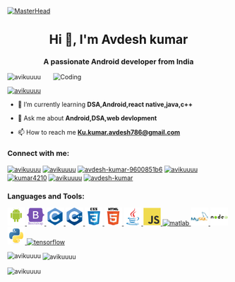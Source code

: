 [![MasterHead](https://miro.medium.com/max/1400/1*Vq0sQ79QIZV6V1R-t7qtmw.gif)](https://digacle.com)
<h1 align="center">Hi 👋, I'm Avdesh kumar</h1>
<h3 align="center">A passionate Android developer from India</h3>
<img align="right" alt="Coding" width="400" src="https://img.etimg.com/thumb/msid-84146083,width-1015,height-761,imgsize-638053,resizemode-8,quality-100/prime/technology-and-startups/booting-up-developer-economy-how-tech-startups-are-helping-coders-build-and-test-software-faster.jpg">

<p align="left"> <img src="https://komarev.com/ghpvc/?username=avikuuuu&label=Profile%20views&color=0e75b6&style=flat" alt="avikuuuu" /> </p>

<p align="left"> <a href="https://twitter.com/avikuuuu" target="blank"><img src="https://img.shields.io/twitter/follow/avikuuuu?logo=twitter&style=for-the-badge" alt="avikuuuu" /></a> </p>

- 🌱 I’m currently learning **DSA,Android,react native,java,c++**

- 💬 Ask me about **Android,DSA,web devlopment**

- 📫 How to reach me **Ku.kumar.avdesh786@gmail.com**

<h3 align="left">Connect with me:</h3>
<p align="left">
<a href="https://dev.to/avikuuuu" target="blank"><img align="center" src="https://raw.githubusercontent.com/rahuldkjain/github-profile-readme-generator/master/src/images/icons/Social/devto.svg" alt="avikuuuu" height="30" width="40" /></a>
<a href="https://twitter.com/avikuuuu" target="blank"><img align="center" src="https://raw.githubusercontent.com/rahuldkjain/github-profile-readme-generator/master/src/images/icons/Social/twitter.svg" alt="avikuuuu" height="30" width="40" /></a>
<a href="https://linkedin.com/in/avdesh-kumar-9600851b6" target="blank"><img align="center" src="https://raw.githubusercontent.com/rahuldkjain/github-profile-readme-generator/master/src/images/icons/Social/linked-in-alt.svg" alt="avdesh-kumar-9600851b6" height="30" width="40" /></a>
<a href="https://instagram.com/avikuuuu" target="blank"><img align="center" src="https://raw.githubusercontent.com/rahuldkjain/github-profile-readme-generator/master/src/images/icons/Social/instagram.svg" alt="avikuuuu" height="30" width="40" /></a>
<a href="https://www.codechef.com/users/kumar4210" target="blank"><img align="center" src="https://cdn.jsdelivr.net/npm/simple-icons@3.1.0/icons/codechef.svg" alt="kumar4210" height="30" width="40" /></a>
<a href="https://www.hackerrank.com/avikuuuu" target="blank"><img align="center" src="https://raw.githubusercontent.com/rahuldkjain/github-profile-readme-generator/master/src/images/icons/Social/hackerrank.svg" alt="avikuuuu" height="30" width="40" /></a>
<a href="https://www.leetcode.com/avdesh-kumar" target="blank"><img align="center" src="https://raw.githubusercontent.com/rahuldkjain/github-profile-readme-generator/master/src/images/icons/Social/leet-code.svg" alt="avdesh-kumar" height="30" width="40" /></a>
</p>

<h3 align="left">Languages and Tools:</h3>
<p align="left"> <a href="https://developer.android.com" target="_blank" rel="noreferrer"> <img src="https://raw.githubusercontent.com/devicons/devicon/master/icons/android/android-original-wordmark.svg" alt="android" width="40" height="40"/> </a> <a href="https://getbootstrap.com" target="_blank" rel="noreferrer"> <img src="https://raw.githubusercontent.com/devicons/devicon/master/icons/bootstrap/bootstrap-plain-wordmark.svg" alt="bootstrap" width="40" height="40"/> </a> <a href="https://www.cprogramming.com/" target="_blank" rel="noreferrer"> <img src="https://raw.githubusercontent.com/devicons/devicon/master/icons/c/c-original.svg" alt="c" width="40" height="40"/> </a> <a href="https://www.w3schools.com/cpp/" target="_blank" rel="noreferrer"> <img src="https://raw.githubusercontent.com/devicons/devicon/master/icons/cplusplus/cplusplus-original.svg" alt="cplusplus" width="40" height="40"/> </a> <a href="https://www.w3schools.com/css/" target="_blank" rel="noreferrer"> <img src="https://raw.githubusercontent.com/devicons/devicon/master/icons/css3/css3-original-wordmark.svg" alt="css3" width="40" height="40"/> </a> <a href="https://www.w3.org/html/" target="_blank" rel="noreferrer"> <img src="https://raw.githubusercontent.com/devicons/devicon/master/icons/html5/html5-original-wordmark.svg" alt="html5" width="40" height="40"/> </a> <a href="https://www.java.com" target="_blank" rel="noreferrer"> <img src="https://raw.githubusercontent.com/devicons/devicon/master/icons/java/java-original.svg" alt="java" width="40" height="40"/> </a> <a href="https://developer.mozilla.org/en-US/docs/Web/JavaScript" target="_blank" rel="noreferrer"> <img src="https://raw.githubusercontent.com/devicons/devicon/master/icons/javascript/javascript-original.svg" alt="javascript" width="40" height="40"/> </a> <a href="https://www.mathworks.com/" target="_blank" rel="noreferrer"> <img src="https://upload.wikimedia.org/wikipedia/commons/2/21/Matlab_Logo.png" alt="matlab" width="40" height="40"/> </a> <a href="https://www.mysql.com/" target="_blank" rel="noreferrer"> <img src="https://raw.githubusercontent.com/devicons/devicon/master/icons/mysql/mysql-original-wordmark.svg" alt="mysql" width="40" height="40"/> </a> <a href="https://nodejs.org" target="_blank" rel="noreferrer"> <img src="https://raw.githubusercontent.com/devicons/devicon/master/icons/nodejs/nodejs-original-wordmark.svg" alt="nodejs" width="40" height="40"/> </a> <a href="https://www.python.org" target="_blank" rel="noreferrer"> <img src="https://raw.githubusercontent.com/devicons/devicon/master/icons/python/python-original.svg" alt="python" width="40" height="40"/> </a> <a href="https://www.tensorflow.org" target="_blank" rel="noreferrer"> <img src="https://www.vectorlogo.zone/logos/tensorflow/tensorflow-icon.svg" alt="tensorflow" width="40" height="40"/> </a> </p>

<p><img align="left" src="https://github-readme-stats.vercel.app/api/top-langs?username=avikuuuu&show_icons=true&locale=en&layout=compact" alt="avikuuuu" /></p>

<p>&nbsp;<img align="center" src="https://github-readme-stats.vercel.app/api?username=avikuuuu&show_icons=true&locale=en" alt="avikuuuu" /></p>

<p><img align="center" src="https://github-readme-streak-stats.herokuapp.com/?user=avikuuuu&" alt="avikuuuu" /></p>
